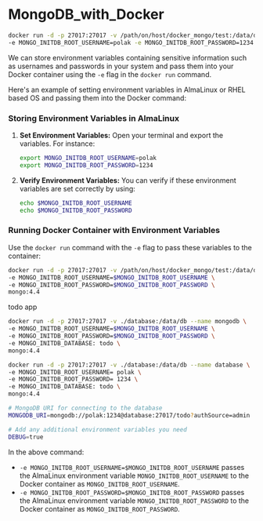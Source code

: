 # MongoDB_with_Docker

```bash
docker run -d -p 27017:27017 -v /path/on/host/docker_mongo/test:/data/db --name mongodb \
-e MONGO_INITDB_ROOT_USERNAME=polak -e MONGO_INITDB_ROOT_PASSWORD=1234 mongo:4.4

```

We can store environment variables containing sensitive information such as usernames and passwords in your system and pass them into your Docker container using the `-e` flag in the `docker run` command.

Here's an example of setting environment variables in AlmaLinux or RHEL based OS and passing them into the Docker command:

### Storing Environment Variables in AlmaLinux
1. **Set Environment Variables:**
   Open your terminal and export the variables. For instance:
   ```bash
   export MONGO_INITDB_ROOT_USERNAME=polak
   export MONGO_INITDB_ROOT_PASSWORD=1234
   ```

2. **Verify Environment Variables:**
   You can verify if these environment variables are set correctly by using:
   ```bash
   echo $MONGO_INITDB_ROOT_USERNAME
   echo $MONGO_INITDB_ROOT_PASSWORD
   ```

### Running Docker Container with Environment Variables
Use the `docker run` command with the `-e` flag to pass these variables to the container:

```bash
docker run -d -p 27017:27017 -v /path/on/host/docker_mongo/test:/data/db --name mongodb \
-e MONGO_INITDB_ROOT_USERNAME=$MONGO_INITDB_ROOT_USERNAME \
-e MONGO_INITDB_ROOT_PASSWORD=$MONGO_INITDB_ROOT_PASSWORD \
mongo:4.4
```


todo app

```bash
docker run -d -p 27017:27017 -v ./database:/data/db --name mongodb \
-e MONGO_INITDB_ROOT_USERNAME=$MONGO_INITDB_ROOT_USERNAME \
-e MONGO_INITDB_ROOT_PASSWORD=$MONGO_INITDB_ROOT_PASSWORD \
-e MONGO_INITDB_DATABASE: todo \
mongo:4.4
```

```bash
docker run -d -p 27017:27017 -v ./database:/data/db --name database \
-e MONGO_INITDB_ROOT_USERNAME= polak \
-e MONGO_INITDB_ROOT_PASSWORD= 1234 \
-e MONGO_INITDB_DATABASE: todo \
mongo:4.4
```

```sh
# MongoDB URI for connecting to the database
MONGODB_URI=mongodb://polak:1234@database:27017/todo?authSource=admin

# Add any additional environment variables you need
DEBUG=true

```

In the above command:
- `-e MONGO_INITDB_ROOT_USERNAME=$MONGO_INITDB_ROOT_USERNAME` passes the AlmaLinux environment variable `MONGO_INITDB_ROOT_USERNAME` to the Docker container as `MONGO_INITDB_ROOT_USERNAME`.
- `-e MONGO_INITDB_ROOT_PASSWORD=$MONGO_INITDB_ROOT_PASSWORD` passes the AlmaLinux environment variable `MONGO_INITDB_ROOT_PASSWORD` to the Docker container as `MONGO_INITDB_ROOT_PASSWORD`.
